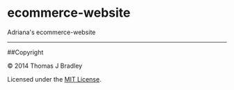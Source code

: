 ecommerce-website
=================

Adriana's ecommerce-website

---

##Copyright

© 2014 Thomas J Bradley

Licensed under the [MIT License](LICENSE).

